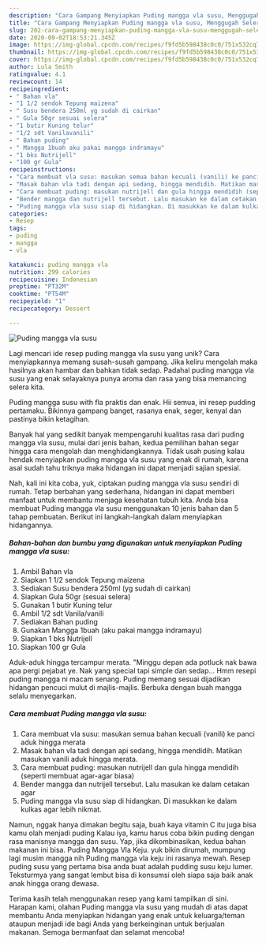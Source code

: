 ```yaml
---
description: "Cara Gampang Menyiapkan Puding mangga vla susu, Menggugah Selera"
title: "Cara Gampang Menyiapkan Puding mangga vla susu, Menggugah Selera"
slug: 202-cara-gampang-menyiapkan-puding-mangga-vla-susu-menggugah-selera
date: 2020-09-02T18:53:21.345Z
image: https://img-global.cpcdn.com/recipes/f9fd5b598438c0c0/751x532cq70/puding-mangga-vla-susu-foto-resep-utama.jpg
thumbnail: https://img-global.cpcdn.com/recipes/f9fd5b598438c0c0/751x532cq70/puding-mangga-vla-susu-foto-resep-utama.jpg
cover: https://img-global.cpcdn.com/recipes/f9fd5b598438c0c0/751x532cq70/puding-mangga-vla-susu-foto-resep-utama.jpg
author: Lula Smith
ratingvalue: 4.1
reviewcount: 14
recipeingredient:
- " Bahan vla"
- "1 1/2 sendok Tepung maizena"
- " Susu bendera 250ml yg sudah di cairkan"
- " Gula 50gr sesuai selera"
- "1 butir Kuning telur"
- "1/2 sdt Vanilavanili"
- " Bahan puding"
- " Mangga 1buah aku pakai mangga indramayu"
- "1 bks Nutrijell"
- "100 gr Gula"
recipeinstructions:
- "Cara membuat vla susu: masukan semua bahan kecuali (vanili) ke panci aduk hingga merata"
- "Masak bahan vla tadi dengan api sedang, hingga mendidih. Matikan masukan vanili aduk hingga merata."
- "Cara membuat puding: masukan nutrijell dan gula hingga mendidih (seperti membuat agar-agar biasa)"
- "Bender mangga dan nutrijell tersebut. Lalu masukan ke dalam cetakan agar"
- "Puding mangga vla susu siap di hidangkan. Di masukkan ke dalam kulkas agar lebih nikmat."
categories:
- Resep
tags:
- puding
- mangga
- vla

katakunci: puding mangga vla 
nutrition: 299 calories
recipecuisine: Indonesian
preptime: "PT32M"
cooktime: "PT54M"
recipeyield: "1"
recipecategory: Dessert

---
```



![Puding mangga vla susu](https://img-global.cpcdn.com/recipes/f9fd5b598438c0c0/751x532cq70/puding-mangga-vla-susu-foto-resep-utama.jpg)

Lagi mencari ide resep puding mangga vla susu yang unik? Cara menyiapkannya memang susah-susah gampang. Jika keliru mengolah maka hasilnya akan hambar dan bahkan tidak sedap. Padahal puding mangga vla susu yang enak selayaknya punya aroma dan rasa yang bisa memancing selera kita.

Puding mangga susu with fla praktis dan enak. Hii semua, ini resep pudding pertamaku. Bikinnya gampang banget, rasanya enak, seger, kenyal dan pastinya bikin ketagihan.

Banyak hal yang sedikit banyak mempengaruhi kualitas rasa dari puding mangga vla susu, mulai dari jenis bahan, kedua pemilihan bahan segar hingga cara mengolah dan menghidangkannya. Tidak usah pusing kalau hendak menyiapkan puding mangga vla susu yang enak di rumah, karena asal sudah tahu triknya maka hidangan ini dapat menjadi sajian spesial.


Nah, kali ini kita coba, yuk, ciptakan puding mangga vla susu sendiri di rumah. Tetap berbahan yang sederhana, hidangan ini dapat memberi manfaat untuk membantu menjaga kesehatan tubuh kita. Anda bisa membuat Puding mangga vla susu menggunakan 10 jenis bahan dan 5 tahap pembuatan. Berikut ini langkah-langkah dalam menyiapkan hidangannya.

<!--inarticleads1-->

##### Bahan-bahan dan bumbu yang digunakan untuk menyiapkan Puding mangga vla susu:

1. Ambil  Bahan vla
1. Siapkan 1 1/2 sendok Tepung maizena
1. Sediakan  Susu bendera 250ml (yg sudah di cairkan)
1. Siapkan  Gula 50gr (sesuai selera)
1. Gunakan 1 butir Kuning telur
1. Ambil 1/2 sdt Vanila/vanili
1. Sediakan  Bahan puding
1. Gunakan  Mangga 1buah (aku pakai mangga indramayu)
1. Siapkan 1 bks Nutrijell
1. Siapkan 100 gr Gula


Aduk-aduk hingga tercampur merata. &#34;Minggu depan ada potluck nak bawa apa pergi pejabat ye. Nak yang special tapi simple dan sedap… Hmm resepi puding mangga ni macam senang. Puding memang sesuai dijadikan hidangan pencuci mulut di majlis-majlis. Berbuka dengan buah mangga selalu menyegarkan. 

<!--inarticleads2-->

##### Cara membuat Puding mangga vla susu:

1. Cara membuat vla susu: masukan semua bahan kecuali (vanili) ke panci aduk hingga merata
1. Masak bahan vla tadi dengan api sedang, hingga mendidih. Matikan masukan vanili aduk hingga merata.
1. Cara membuat puding: masukan nutrijell dan gula hingga mendidih (seperti membuat agar-agar biasa)
1. Bender mangga dan nutrijell tersebut. Lalu masukan ke dalam cetakan agar
1. Puding mangga vla susu siap di hidangkan. Di masukkan ke dalam kulkas agar lebih nikmat.


Namun, nggak hanya dimakan begitu saja, buah kaya vitamin C itu juga bisa kamu olah menjadi puding Kalau iya, kamu harus coba bikin puding dengan rasa manisnya mangga dan susu. Yap, jika dikombinasikan, kedua bahan makanan ini bisa. Puding Mangga Vla Keju. yuk bikin dirumah, mumpung lagi musim mangga nih Puding mangga vla keju ini rasanya mewah. Resep puding susu yang pertama bisa anda buat adalah pudding susu keju lumer. Teksturmya yang sangat lembut bisa di konsumsi oleh siapa saja baik anak anak hingga orang dewasa. 

Terima kasih telah menggunakan resep yang kami tampilkan di sini. Harapan kami, olahan Puding mangga vla susu yang mudah di atas dapat membantu Anda menyiapkan hidangan yang enak untuk keluarga/teman ataupun menjadi ide bagi Anda yang berkeinginan untuk berjualan makanan. Semoga bermanfaat dan selamat mencoba!
